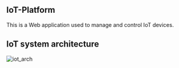 ﻿## IoT-Platform
This is a Web application used to manage and control IoT devices.
## IoT system architecture
![iot_arch](https://github.com/ZuyThai/Backend-IoT-Platform/assets/114822142/a215d0b7-ef2b-4ffa-96c0-1bc2cd51e314)
